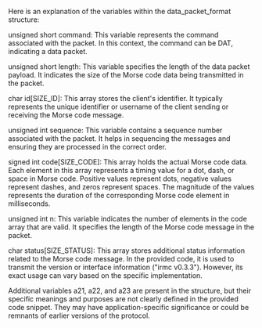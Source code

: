 Here is an explanation of the variables within the data_packet_format structure:

unsigned short command: This variable represents the command associated with the packet. In this context, the command can be DAT, indicating a data packet.

unsigned short length: This variable specifies the length of the data packet payload. It indicates the size of the Morse code data being transmitted in the packet.

char id[SIZE_ID]: This array stores the client's identifier. It typically represents the unique identifier or username of the client sending or receiving the Morse code message.

unsigned int sequence: This variable contains a sequence number associated with the packet. It helps in sequencing the messages and ensuring they are processed in the correct order.

signed int code[SIZE_CODE]: This array holds the actual Morse code data. Each element in this array represents a timing value for a dot, dash, or space in Morse code. Positive values represent dots, negative values represent dashes, and zeros represent spaces. The magnitude of the values represents the duration of the corresponding Morse code element in milliseconds.

unsigned int n: This variable indicates the number of elements in the code array that are valid. It specifies the length of the Morse code message in the packet.

char status[SIZE_STATUS]: This array stores additional status information related to the Morse code message. In the provided code, it is used to transmit the version or interface information ("irmc v0.3.3"). However, its exact usage can vary based on the specific implementation.

Additional variables a21, a22, and a23 are present in the structure, but their specific meanings and purposes are not clearly defined in the provided code snippet. They may have application-specific significance or could be remnants of earlier versions of the protocol.
